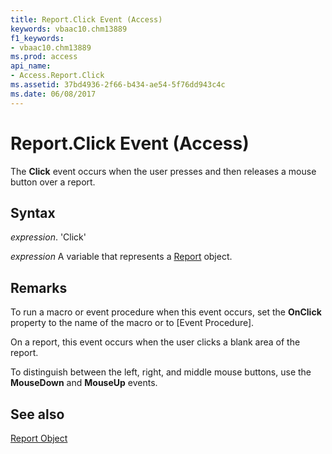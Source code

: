```yaml
---
title: Report.Click Event (Access)
keywords: vbaac10.chm13889
f1_keywords:
- vbaac10.chm13889
ms.prod: access
api_name:
- Access.Report.Click
ms.assetid: 37bd4936-2f66-b434-ae54-5f76dd943c4c
ms.date: 06/08/2017
---
```



# Report.Click Event (Access)

The  **Click** event occurs when the user presses and then releases a mouse button over a report.


## Syntax

 _expression_. 'Click'

 _expression_ A variable that represents a [Report](./Access.Report.md) object.


## Remarks

To run a macro or event procedure when this event occurs, set the  **OnClick** property to the name of the macro or to [Event Procedure].

On a report, this event occurs when the user clicks a blank area of the report.

To distinguish between the left, right, and middle mouse buttons, use the  **MouseDown** and **MouseUp** events.


## See also


[Report Object](Access.Report.md)

